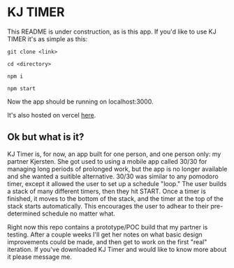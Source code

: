 # KJ TIMER

This README is under construction, as is this app. If you'd like to use KJ TIMER it's as simple as this:

`git clone <link>`

`cd <directory>`

`npm i`

`npm start`


Now the app should be running on localhost:3000. 

It's also hosted on vercel [here](https://kj-timer.vercel.app/). 

## Ok but what is it? 
KJ Timer is, for now, an app built for one person, and one person only: my partner Kjersten. She got used to using a mobile app called 30/30 for managing long periods of prolonged work, but the app is no longer available and she wanted a suitible alternative. 30/30 was similar to any pomodoro timer, except it allowed the user to set up a schedule "loop." The user builds a stack of many different timers, then they hit START. Once a timer is finished, it moves to the bottom of the stack, and the timer at the top of the stack starts automatically. This encourages the user to adhear to their pre-determined schedule no matter what.

Right now this repo contains a prototype/POC build that my partner is testing. After a couple weeks I'll get her notes on what basic design improvements could be made, and then get to work on the first "real" iteration. If you've downloaded KJ Timer and would like to know more about it please message me. 
